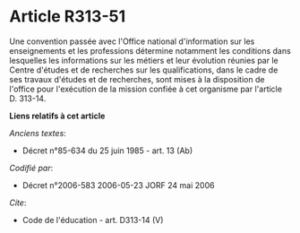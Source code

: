 # Article R313-51

Une convention passée avec l'Office national d'information sur les enseignements et les professions détermine notamment les
conditions dans lesquelles les informations sur les métiers et leur évolution réunies par le Centre d'études et de recherches
sur les qualifications, dans le cadre de ses travaux d'études et de recherches, sont mises à la disposition de l'office pour
l'exécution de la mission confiée à cet organisme par l'article D. 313-14.

**Liens relatifs à cet article**

_Anciens textes_:

  - Décret n°85-634 du 25 juin 1985 - art. 13 (Ab)

_Codifié par_:

  - Décret n°2006-583 2006-05-23 JORF 24 mai 2006

_Cite_:

  - Code de l'éducation - art. D313-14 (V)
